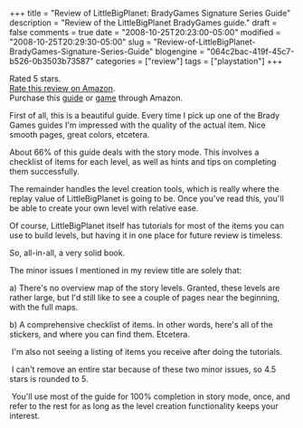 +++
title = "Review of LittleBigPlanet: BradyGames Signature Series Guide"
description = "Review of the LittleBigPlanet BradyGames guide."
draft = false
comments = true
date = "2008-10-25T20:23:00-05:00"
modified = "2008-10-25T20:29:30-05:00"
slug = "Review-of-LittleBigPlanet-BradyGames-Signature-Series-Guide"
blogengine = "064c2bac-419f-45c7-b526-0b3503b73587"
categories = ["review"]
tags = ["playstation"]
+++

<div class="note">
<p>
Rated 5 stars.<br />
<a href="http://www.amazon.com/review/R30R783N0UIOZX/ref=cm_cr_rdp_perm" target="_blank">Rate this review on Amazon</a>.<br />
Purchase this <a href="http://www.amazon.com/gp/product/0744010446?tag=strivinglifen-20" target="_blank">guide</a> or <a href="http://www.amazon.com/gp/product/B001IVXI7C?tag=strivinglifen-20" target="_blank">game</a> through Amazon. 
</p>
</div>
<p>
First of all, this is a beautiful guide. Every time I pick up one of the Brady Games guides I&#39;m impressed with the quality of the actual item. Nice smooth pages, great colors, etcetera. 
</p>
<p>
About 66% of this guide deals with the story mode. This involves a checklist of items for each level, as well as hints and tips on completing them successfully. 
</p>
<p>
The remainder handles the level creation tools, which is really where the replay value of LittleBigPlanet is going to be. Once you&#39;ve read this, you&#39;ll be able to create your own level with relative ease. 
</p>
<p>
Of course, LittleBigPlanet itself has tutorials for most of the items you can use to build levels, but having it in one place for future review is timeless. 
</p>
<p>
So, all-in-all, a very solid book. 
</p>
<p>
The minor issues I mentioned in my review title are solely that: 
</p>
<p>
a) There&#39;s no overview map of the story levels. Granted, these levels are rather large, but I&#39;d still like to see a couple of pages near the beginning, with the full maps. 
</p>
<p>
b) A comprehensive checklist of items. In other words, here&#39;s all of the stickers, and where you can find them. Etcetera. 
</p>
<p>
&nbsp;I&#39;m also not seeing a listing of items you receive after doing the tutorials. 
</p>
<p>
&nbsp;I can&#39;t remove an entire star because of these two minor issues, so 4.5 stars is rounded to 5. 
</p>
<p>
&nbsp;You&#39;ll use most of the guide for 100% completion in story mode, once, and refer to the rest for as long as the level creation functionality keeps your interest. 
</p>

